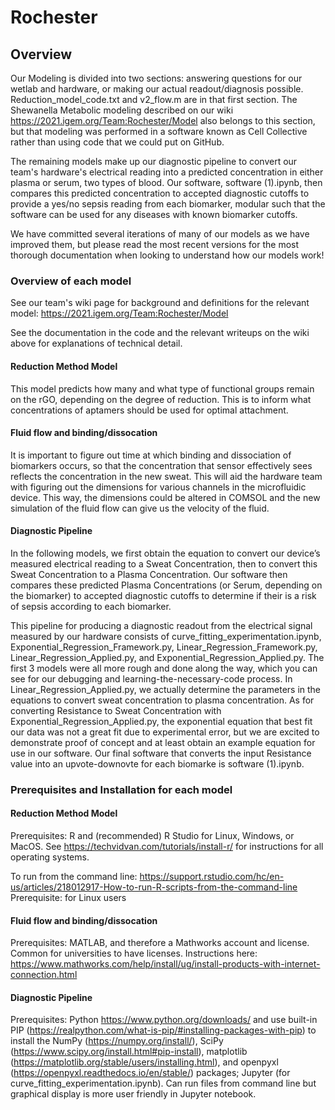 <!--![GitHub contributors](https://img.shields.io/github/contributors/iGEMUoR/Rochester?color=green)-->
<!--![Lines of code](https://img.shields.io/tokei/lines/github/iGEMUoR/Rochester?style=plastic)-->

# Rochester

## Overview

Our Modeling is divided into two sections: answering questions for our wetlab and hardware, or making our actual readout/diagnosis possible. 
Reduction_model_code.txt and v2_flow.m are in that first section. The Shewanella Metabolic modeling described on our wiki https://2021.igem.org/Team:Rochester/Model also belongs to this section, but that modeling was performed in a software known as Cell Collective rather than using code that we could put on GitHub. 

The remaining models make up our diagnostic pipeline to convert our team's hardware's electrical reading into a predicted concentration in either plasma or serum, two types of blood. Our
software, software (1).ipynb, then compares this predicted concentration to accepted diagnostic cutoffs to provide a yes/no sepsis reading from each biomarker, modular such that the software can be used for any diseases with known biomarker cutoffs.

We have committed several iterations of many of our models as we have improved them, but please read the most recent versions for the most thorough documentation when looking to understand how our models work!

### Overview of each model

See our team's wiki page for background and definitions for the relevant model: https://2021.igem.org/Team:Rochester/Model
  
See the documentation in the code and the relevant writeups on the wiki above for explanations of technical detail.

#### Reduction Method Model
  
This model predicts how many and what type of functional groups remain on the rGO, depending on the degree of reduction. This is to inform what concentrations of aptamers should be used for optimal attachment.

#### Fluid flow and binding/dissocation
  
It is important to figure out time at which  binding and dissociation of biomarkers occurs, so that the concentration that sensor effectively sees reflects the concentration in the new sweat. This will aid the hardware team with figuring out the dimensions for various channels in the microfluidic device. This way, the dimensions could be altered in COMSOL and the new simulation of the fluid flow can give us the velocity of the fluid.

#### Diagnostic Pipeline
  
In the following models, we first obtain the equation to convert our device’s measured electrical reading to a Sweat Concentration, then to convert this Sweat Concentration to a Plasma Concentration. Our software then compares these predicted Plasma Concentrations (or Serum, depending on the biomarker) to accepted diagnostic cutoffs to determine if their is a risk of sepsis according to each biomarker.
  
This pipeline for producing a diagnostic readout from the electrical signal measured by our hardware consists of curve_fitting_experimentation.ipynb, Exponential_Regression_Framework.py, Linear_Regression_Framework.py, Linear_Regression_Applied.py, and Exponential_Regression_Applied.py. The first 3 models were all more rough and done along the way, which you can see for our debugging and learning-the-necessary-code process. In Linear_Regression_Applied.py, we actually determine the parameters in the equations to convert sweat concentration to plasma concentration. As for converting Resistance to Sweat Concentration with Exponential_Regression_Applied.py, the exponential equation that best fit our data was not a great fit due to experimental error, but we are excited to demonstrate proof of concept and at least obtain an example equation for use in our software. Our final software that converts the input Resistance value into an upvote-downovte for each biomarke is software (1).ipynb.
  
### Prerequisites and Installation for each model 
  
#### Reduction Method Model
  
Prerequisites: R and (recommended) R Studio for Linux, Windows, or MacOS. See https://techvidvan.com/tutorials/install-r/ for instructions for all operating systems. 
  
To run from the command line: https://support.rstudio.com/hc/en-us/articles/218012917-How-to-run-R-scripts-from-the-command-line
Prerequisite: for Linux users
  
#### Fluid flow and binding/dissocation

Prerequisites: MATLAB, and therefore a Mathworks account and license. Common for universities to have licenses. Instructions here: https://www.mathworks.com/help/install/ug/install-products-with-internet-connection.html 

#### Diagnostic Pipeline
  
Prerequisites: Python https://www.python.org/downloads/ and use built-in PIP (https://realpython.com/what-is-pip/#installing-packages-with-pip) to install the NumPy (https://numpy.org/install/), SciPy (https://www.scipy.org/install.html#pip-install), matplotlib (https://matplotlib.org/stable/users/installing.html), and openpyxl (https://openpyxl.readthedocs.io/en/stable/) packages; Jupyter (for curve_fitting_experimentation.ipynb). Can run files from command line but graphical display is more user friendly in Jupyter notebook. 

